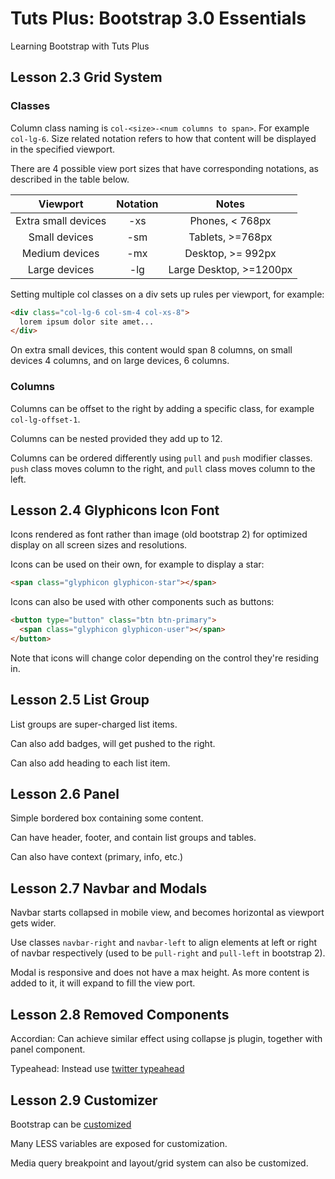 # Tuts Plus: Bootstrap 3.0 Essentials

Learning Bootstrap with Tuts Plus

## Lesson 2.3 Grid System

### Classes

Column class naming is `col-<size>-<num columns to span>`. For example `col-lg-6`.
Size related notation refers to how that content will be displayed in the specified viewport.

There are 4 possible view port sizes that have corresponding notations, as described in the table below.

| Viewport             | Notation  | Notes                              |
|:-:                   |:-:        |:-:                                 |
|  Extra small devices | -xs       | Phones, < 768px                    |
|  Small devices       | -sm       | Tablets, >=768px                   |
|  Medium devices      | -mx       | Desktop, >= 992px                  |
|   Large devices      | -lg       | Large Desktop, >=1200px            |

Setting multiple col classes on a div sets up rules per viewport, for example:

  ```html
  <div class="col-lg-6 col-sm-4 col-xs-8">
    lorem ipsum dolor site amet...
  </div>
  ```

On extra small devices, this content would span 8 columns, on small devices 4 columns, and on large devices, 6 columns.

### Columns

Columns can be offset to the right by adding a specific class, for example `col-lg-offset-1`.

Columns can be nested provided they add up to 12.

Columns can be ordered differently using `pull` and `push` modifier classes.
`push` class moves column to the right, and `pull` class moves column to the left.

## Lesson 2.4 Glyphicons Icon Font

Icons rendered as font rather than image (old bootstrap 2) for optimized display on all screen sizes and resolutions.

Icons can be used on their own, for example to display a star:

  ```html
  <span class="glyphicon glyphicon-star"></span>
  ```

Icons can also be used with other components such as buttons:

  ```html
  <button type="button" class="btn btn-primary">
    <span class="glyphicon glyphicon-user"></span>
  </button>
  ```

Note that icons will change color depending on the control they're residing in.

## Lesson 2.5 List Group

List groups are super-charged list items.

Can also add badges, will get pushed to the right.

Can also add heading to each list item.

## Lesson 2.6 Panel

Simple bordered box containing some content.

Can have header, footer, and contain list groups and tables.

Can also have context (primary, info, etc.)

## Lesson 2.7 Navbar and Modals

Navbar starts collapsed in mobile view, and becomes horizontal as viewport gets wider.

Use classes `navbar-right` and `navbar-left` to align elements at left or right of navbar respectively
(used to be `pull-right` and `pull-left` in bootstrap 2).

Modal is responsive and does not have a max height. As more content is added to it, it will expand to fill the view port.

## Lesson 2.8 Removed Components

Accordian: Can achieve similar effect using collapse js plugin, together with panel component.

Typeahead: Instead use [twitter typeahead](https://github.com/twitter/typeahead.js/)

## Lesson 2.9 Customizer

Bootstrap can be [customized](http://getbootstrap.com/customize/)

Many LESS variables are exposed for customization.

Media query breakpoint and layout/grid system can also be customized.